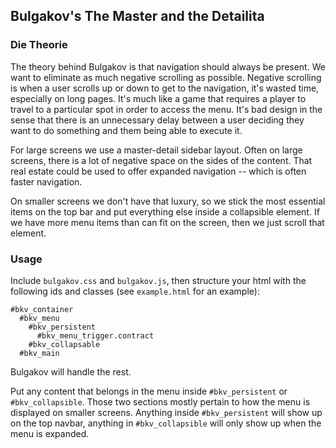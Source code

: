 Bulgakov's The Master and the Detailita
---------------------------------------

### Die Theorie

The theory behind Bulgakov is that navigation should always be present. We want to eliminate as much negative scrolling as possible. Negative scrolling is when a user scrolls up or down to get to the navigation, it's wasted time, especially on long pages. It's much like a game that requires a player to travel to a particular spot in order to access the menu. It's bad design in the sense that there is an unnecessary delay between a user deciding they want to do something and them being able to execute it.

For large screens we use a master-detail sidebar layout. Often on large screens, there is a lot of negative space on the sides of the content. That real estate could be used to offer expanded navigation -- which is often faster navigation.

On smaller screens we don't have that luxury, so we stick the most essential items on the top bar and put everything else inside a collapsible element. If we have more menu items than can fit on the screen, then we just scroll that element.

### Usage

Include `bulgakov.css` and `bulgakov.js`, then structure your html with the following ids and classes (see `example.html` for an example):
    
    #bkv_container
      #bkv_menu
        #bkv_persistent
          #bkv_menu_trigger.contract
        #bkv_collapsable
      #bkv_main

Bulgakov will handle the rest.

Put any content that belongs in the menu inside `#bkv_persistent` or `#bkv_collapsible`. Those two sections mostly pertain to how the menu is displayed on smaller screens. Anything inside  `#bkv_persistent` will show up on the top navbar, anything in `#bkv_collapsible` will only show up when the menu is expanded.
